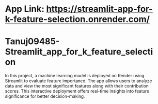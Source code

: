 # App Link: https://streamlit-app-for-k-feature-selection.onrender.com/
# Tanuj09485-Streamlit_app_for_k_feature_selection
In this project, a machine learning model is deployed on Render using Streamlit to evaluate feature importance. The app allows users to analyze data and view the most significant features along with their contribution scores. This interactive deployment offers real-time insights into feature significance for better decision-making.
